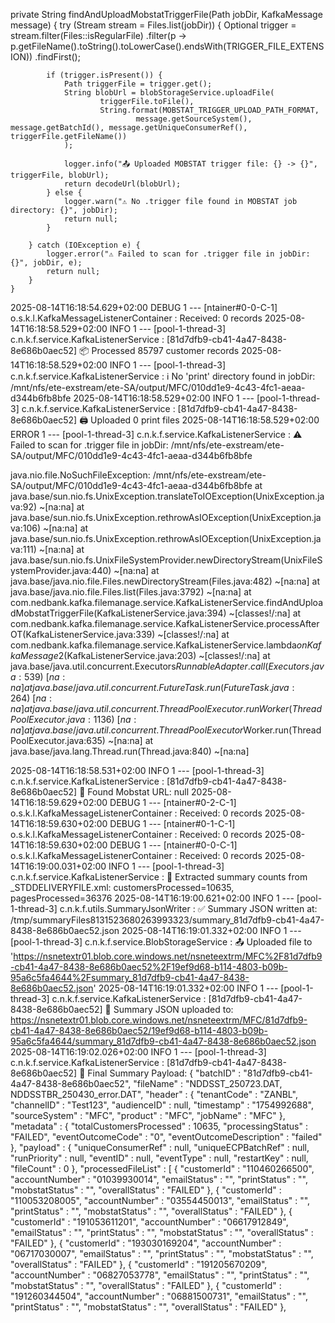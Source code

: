 private String findAndUploadMobstatTriggerFile(Path jobDir, KafkaMessage message) {
        try (Stream<Path> stream = Files.list(jobDir)) {
            Optional<Path> trigger = stream.filter(Files::isRegularFile)
                    .filter(p -> p.getFileName().toString().toLowerCase().endsWith(TRIGGER_FILE_EXTENSION))
                    .findFirst();

            if (trigger.isPresent()) {
                Path triggerFile = trigger.get();
                String blobUrl = blobStorageService.uploadFile(
                        triggerFile.toFile(),
                        String.format(MOBSTAT_TRIGGER_UPLOAD_PATH_FORMAT,
                                message.getSourceSystem(), message.getBatchId(), message.getUniqueConsumerRef(), triggerFile.getFileName())
                );

                logger.info("📤 Uploaded MOBSTAT trigger file: {} -> {}", triggerFile, blobUrl);
                return decodeUrl(blobUrl);
            } else {
                logger.warn("⚠️ No .trigger file found in MOBSTAT job directory: {}", jobDir);
                return null;
            }

        } catch (IOException e) {
            logger.error("⚠️ Failed to scan for .trigger file in jobDir: {}", jobDir, e);
            return null;
        }
    }

2025-08-14T16:18:54.629+02:00 DEBUG 1 --- [ntainer#0-0-C-1] o.s.k.l.KafkaMessageListenerContainer    : Received: 0 records
2025-08-14T16:18:58.529+02:00  INFO 1 --- [pool-1-thread-3] c.n.k.f.service.KafkaListenerService     : [81d7dfb9-cb41-4a47-8438-8e686b0aec52] 📦 Processed 85797 customer records
2025-08-14T16:18:58.529+02:00  INFO 1 --- [pool-1-thread-3] c.n.k.f.service.KafkaListenerService     : ℹ️ No 'print' directory found in jobDir: /mnt/nfs/ete-exstream/ete-SA/output/MFC/010dd1e9-4c43-4fc1-aeaa-d344b6fb8bfe
2025-08-14T16:18:58.529+02:00  INFO 1 --- [pool-1-thread-3] c.n.k.f.service.KafkaListenerService     : [81d7dfb9-cb41-4a47-8438-8e686b0aec52] 🖨️ Uploaded 0 print files
2025-08-14T16:18:58.529+02:00 ERROR 1 --- [pool-1-thread-3] c.n.k.f.service.KafkaListenerService     : ⚠️ Failed to scan for .trigger file in jobDir: /mnt/nfs/ete-exstream/ete-SA/output/MFC/010dd1e9-4c43-4fc1-aeaa-d344b6fb8bfe

java.nio.file.NoSuchFileException: /mnt/nfs/ete-exstream/ete-SA/output/MFC/010dd1e9-4c43-4fc1-aeaa-d344b6fb8bfe
	at java.base/sun.nio.fs.UnixException.translateToIOException(UnixException.java:92) ~[na:na]
	at java.base/sun.nio.fs.UnixException.rethrowAsIOException(UnixException.java:106) ~[na:na]
	at java.base/sun.nio.fs.UnixException.rethrowAsIOException(UnixException.java:111) ~[na:na]
	at java.base/sun.nio.fs.UnixFileSystemProvider.newDirectoryStream(UnixFileSystemProvider.java:440) ~[na:na]
	at java.base/java.nio.file.Files.newDirectoryStream(Files.java:482) ~[na:na]
	at java.base/java.nio.file.Files.list(Files.java:3792) ~[na:na]
	at com.nedbank.kafka.filemanage.service.KafkaListenerService.findAndUploadMobstatTriggerFile(KafkaListenerService.java:394) ~[classes!/:na]
	at com.nedbank.kafka.filemanage.service.KafkaListenerService.processAfterOT(KafkaListenerService.java:339) ~[classes!/:na]
	at com.nedbank.kafka.filemanage.service.KafkaListenerService.lambda$onKafkaMessage$2(KafkaListenerService.java:203) ~[classes!/:na]
	at java.base/java.util.concurrent.Executors$RunnableAdapter.call(Executors.java:539) ~[na:na]
	at java.base/java.util.concurrent.FutureTask.run(FutureTask.java:264) ~[na:na]
	at java.base/java.util.concurrent.ThreadPoolExecutor.runWorker(ThreadPoolExecutor.java:1136) ~[na:na]
	at java.base/java.util.concurrent.ThreadPoolExecutor$Worker.run(ThreadPoolExecutor.java:635) ~[na:na]
	at java.base/java.lang.Thread.run(Thread.java:840) ~[na:na]

2025-08-14T16:18:58.531+02:00  INFO 1 --- [pool-1-thread-3] c.n.k.f.service.KafkaListenerService     : [81d7dfb9-cb41-4a47-8438-8e686b0aec52] 📱 Found Mobstat URL: null
2025-08-14T16:18:59.629+02:00 DEBUG 1 --- [ntainer#0-2-C-1] o.s.k.l.KafkaMessageListenerContainer    : Received: 0 records
2025-08-14T16:18:59.630+02:00 DEBUG 1 --- [ntainer#0-1-C-1] o.s.k.l.KafkaMessageListenerContainer    : Received: 0 records
2025-08-14T16:18:59.630+02:00 DEBUG 1 --- [ntainer#0-0-C-1] o.s.k.l.KafkaMessageListenerContainer    : Received: 0 records
2025-08-14T16:19:00.031+02:00  INFO 1 --- [pool-1-thread-3] c.n.k.f.service.KafkaListenerService     : 📄 Extracted summary counts from _STDDELIVERYFILE.xml: customersProcessed=10635, pagesProcessed=36376
2025-08-14T16:19:00.621+02:00  INFO 1 --- [pool-1-thread-3] c.n.k.f.utils.SummaryJsonWriter          : ✅ Summary JSON written at: /tmp/summaryFiles8131523680263993323/summary_81d7dfb9-cb41-4a47-8438-8e686b0aec52.json
2025-08-14T16:19:01.332+02:00  INFO 1 --- [pool-1-thread-3] c.n.k.f.service.BlobStorageService       : 📤 Uploaded file to 'https://nsnetextr01.blob.core.windows.net/nsneteextrm/MFC%2F81d7dfb9-cb41-4a47-8438-8e686b0aec52%2F19ef9d68-b114-4803-b09b-95a6c5fa4644%2Fsummary_81d7dfb9-cb41-4a47-8438-8e686b0aec52.json'
2025-08-14T16:19:01.332+02:00  INFO 1 --- [pool-1-thread-3] c.n.k.f.service.KafkaListenerService     : [81d7dfb9-cb41-4a47-8438-8e686b0aec52] 📁 Summary JSON uploaded to: https://nsnetextr01.blob.core.windows.net/nsneteextrm/MFC/81d7dfb9-cb41-4a47-8438-8e686b0aec52/19ef9d68-b114-4803-b09b-95a6c5fa4644/summary_81d7dfb9-cb41-4a47-8438-8e686b0aec52.json
2025-08-14T16:19:02.026+02:00  INFO 1 --- [pool-1-thread-3] c.n.k.f.service.KafkaListenerService     : [81d7dfb9-cb41-4a47-8438-8e686b0aec52] 📄 Final Summary Payload:
{
  "batchID" : "81d7dfb9-cb41-4a47-8438-8e686b0aec52",
  "fileName" : "NDDSST_250723.DAT, NDDSSTBR_250430_error.DAT",
  "header" : {
    "tenantCode" : "ZANBL",
    "channelID" : "Test123",
    "audienceID" : null,
    "timestamp" : "1754992688",
    "sourceSystem" : "MFC",
    "product" : "MFC",
    "jobName" : "MFC"
  },
  "metadata" : {
    "totalCustomersProcessed" : 10635,
    "processingStatus" : "FAILED",
    "eventOutcomeCode" : "0",
    "eventOutcomeDescription" : "failed"
  },
  "payload" : {
    "uniqueConsumerRef" : null,
    "uniqueECPBatchRef" : null,
    "runPriority" : null,
    "eventID" : null,
    "eventType" : null,
    "restartKey" : null,
    "fileCount" : 0
  },
  "processedFileList" : [ {
    "customerId" : "110460266500",
    "accountNumber" : "01039930014",
    "emailStatus" : "",
    "printStatus" : "",
    "mobstatStatus" : "",
    "overallStatus" : "FAILED"
  }, {
    "customerId" : "110053208005",
    "accountNumber" : "03554450013",
    "emailStatus" : "",
    "printStatus" : "",
    "mobstatStatus" : "",
    "overallStatus" : "FAILED"
  }, {
    "customerId" : "191053611201",
    "accountNumber" : "06617912849",
    "emailStatus" : "",
    "printStatus" : "",
    "mobstatStatus" : "",
    "overallStatus" : "FAILED"
  }, {
    "customerId" : "193030169204",
    "accountNumber" : "06717030007",
    "emailStatus" : "",
    "printStatus" : "",
    "mobstatStatus" : "",
    "overallStatus" : "FAILED"
  }, {
    "customerId" : "191205670209",
    "accountNumber" : "06827053778",
    "emailStatus" : "",
    "printStatus" : "",
    "mobstatStatus" : "",
    "overallStatus" : "FAILED"
  }, {
    "customerId" : "191260344504",
    "accountNumber" : "06881500731",
    "emailStatus" : "",
    "printStatus" : "",
    "mobstatStatus" : "",
    "overallStatus" : "FAILED"
  },
